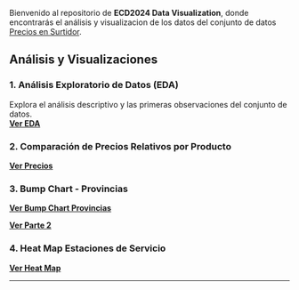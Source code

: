 Bienvenido al repositorio de **ECD2024 Data Visualization**, donde encontrarás el análisis y visualizacion de los datos del conjunto de datos [Precios en Surtidor](https://datos.gob.ar/dataset/energia-precios-surtidor---resolucion-3142016).

## Análisis y Visualizaciones

### 1. Análisis Exploratorio de Datos (EDA)
Explora el análisis descriptivo y las primeras observaciones del conjunto de datos.  
**[Ver EDA](https://arey14.github.io/ECD2024DataViz/EDA.html)**

### 2. Comparación de Precios Relativos por Producto

**[Ver Precios](https://arey14.github.io/ECD2024DataViz/Comparaci%C3%B3n%20precios%20relativos.html)**

### 3. Bump Chart - Provincias
 
**[Ver Bump Chart Provincias](https://arey14.github.io/ECD2024DataViz/Bump%20chart%20top%205.png)**

**[Ver Parte 2](https://arey14.github.io/ECD2024DataViz/bump%20chart%20provincias%20con%20datos%20completos.png)**

### 4. Heat Map Estaciones de Servicio
 
**[Ver Heat Map](https://arey14.github.io/ECD2024DataViz/heatmap.html)**

---
